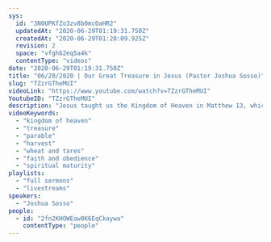 ```yaml
---
sys:
  id: "3N0UPKfZo3zv8b0mc0aHR2"
  updatedAt: "2020-06-29T01:19:31.750Z"
  createdAt: "2020-06-29T01:20:09.925Z"
  revision: 2
  space: "vfgh62eq5a4k"
  contentType: "videos"
date: "2020-06-29T01:19:31.750Z"
title: "06/28/2020 | Our Great Treasure in Jesus (Pastor Joshua Sosso)"
slug: "TZzrGTheMUI"
videoLink: "https://www.youtube.com/watch?v=TZzrGTheMUI"
YoutubeID: "TZzrGTheMUI"
description: "Jesus taught us the Kingdom of Heaven in Matthew 13, which Pastor Josh expands on in tonight's message. We have a great treasure available to us through God! This sermon was delivered by Pastor Joshua Sosso at Freedom Fellowship Church International.\n"
videoKeywords:
  - "kingdom of heaven"
  - "treasure"
  - "parable"
  - "harvest"
  - "wheat and tares"
  - "faith and obedience"
  - "spiritual maturity"
playlists:
  - "full sermons"
  - "livestreams"
speakers:
  - "Joshua Sosso"
people:
  - id: "2fn2KHOWEow0K6EqCkaywa"
    contentType: "people"
---
```

